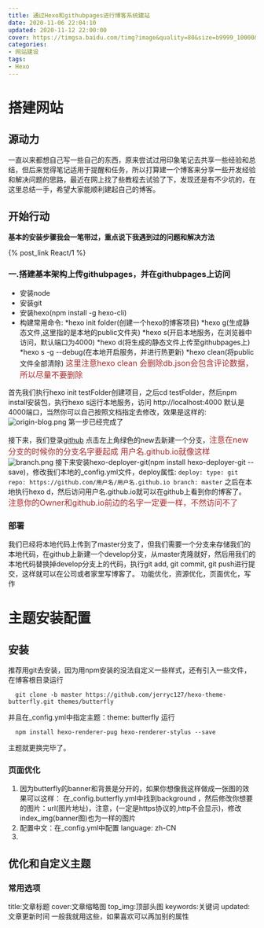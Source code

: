 ```yaml
---
title: 通过Hexo和githubpages进行博客系统建站
date: 2020-11-06 22:04:10
updated: 2020-11-12 22:00:00
cover: https://timgsa.baidu.com/timg?image&quality=80&size=b9999_10000&sec=1604652792554&di=b8fd43fd5f3d18ab469309fde6ac0ac3&imgtype=0&src=http%3A%2F%2Fphotocdn.sohu.com%2F20150803%2Fmp25547608_1438592770226_5.jpeg
categories:
- 网站建设
tags:
- Hexo
---
```

# 搭建网站

## 源动力

一直以来都想自己写一些自己的东西，原来尝试过用印象笔记去共享一些经验和总结，但后来觉得笔记适用于提醒和任务，所以打算建一个博客来分享一些开发经验和解决问题的思路，最近在网上找了些教程去试验了下，发现还是有不少坑的，在这里总结一手，希望大家能顺利建起自己的博客。

## 开始行动

**基本的安装步骤我会一笔带过，重点说下我遇到过的问题和解决方法**

{% post_link React/1 %}

### 一.搭建基本架构上传githubpages，并在githubpages上访问

* 安装node
* 安装git
* 安装hexo(npm install -g hexo-cli)
* 构建常用命令:
          *hexo init folder(创建一个hexo的博客项目)
          *hexo g(生成静态文件,这里指的是本地的public文件夹)
          *hexo s(开启本地服务，在浏览器中访问，默认端口为4000)
          *hexo d(将生成的静态文件上传至githubpages上)
          *hexo s -g --debug(在本地开启服务，并进行热更新)
          *hexo clean(将public文件全部清除)
<font color=#A52A2A size=3 >这里注意hexo clean 会删除db.json会包含评论数据，所以尽量不要删除</font>


首先我们执行hexo init testFolder创建项目，之后cd testFolder，然后npm install安装包，执行hexo s运行本地服务，访问 http://localhost:4000 默认是4000端口，当然你可以自己按照文档指定去修改，效果是这样的:
![origin-blog.png](https://i.loli.net/2020/11/07/YQtDEsaUPSolueI.jpg)
第一步已经完成了

接下来，我们登录[github](https://github.com/)
点击左上角绿色的new去新建一个分支，<font color=#A52A2A size=3 >注意在new分支的时候你的分支名字要起成  用户名.github.io就像这样</font>
![branch.png](https://i.loli.net/2020/11/11/jHnzqtfJsO2S8Pw.jpg)
接下来安装hexo-deployer-git(npm install hexo-deployer-git --save)，修改我们本地的_config.yml文件，deploy属性:
    ```
    deploy:
      type: git
      repo: https://github.com/用户名/用户名.github.io
      branch: master
    ```
之后在本地执行hexo d，然后访问用户名.github.io就可以在github上看到你的博客了。<font color=#A52A2A size=3 >
 注意你的Owner和github.io前边的名字一定要一样，不然访问不了
</font>
### 部署
  我们已经将本地代码上传到了master分支了，但我们需要一个分支来存储我们的本地代码，在github上新建一个develop分支，从master克隆就好，然后用我们的本地代码替换掉develop分支上的代码，执行git add, git commit, git push进行提交，这样就可以在公司或者家里写博客了。
功能优化，资源优化，页面优化，写作

# 主题安装配置

## 安装

推荐用git去安装，因为用npm安装的没法自定义一些样式，还有引入一些文件，在博客根目录运行
```
  git clone -b master https://github.com/jerryc127/hexo-theme-butterfly.git themes/butterfly
```
  并且在_config.yml中指定主题：theme: butterfly
运行
```
  npm install hexo-renderer-pug hexo-renderer-stylus --save
```
主题就更换完毕了。
### 页面优化

   1. 因为butterfly的banner和背景是分开的，如果你想像我这样做成一张图的效果可以这样：
   在_config.butterfly.yml中找到background ，然后修改你想要的图片：url(图片地址)，注意，(一定是https协议的,http不会显示)，修改index_img(banner图)也为一样的图片
   2. 配置中文：在_config.yml中配置 language: zh-CN
   3. 
## 优化和自定义主题
### 常用选项
   title:文章标题
   cover:文章缩略图
   top_img:顶部头图
   keywords:关键词
   updated:文章更新时间
一般我就用这些，如果喜欢可以再加别的属性
